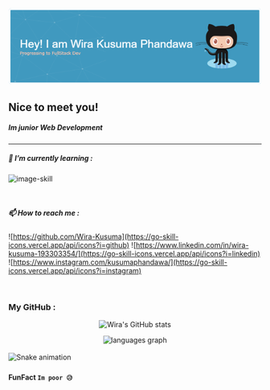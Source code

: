 <div align="center">

![banner](img/github-header-image.png)

</div>

## Nice to meet you!
##### Im junior Web Development
<!--
**Wira-Kusuma/Wira-Kusuma** is a ✨ _special_ ✨ repository because its `README.md` (this file) appears on your GitHub profile.

Here are some ideas to get you started:

- 🔭 I’m currently working on ...
- 🌱 I’m currently learning ...
- 👯 I’m looking to collaborate on ...
- 🤔 I’m looking for help with ...
- 💬 Ask me about ...
- 📫 How to reach me: ...
- 😄 Pronouns: ...
- ⚡ Fun fact: ...
-->
<hr>

##### 🌱 I’m currently learning :

 ![image-skill](https://go-skill-icons.vercel.app/api/icons?i=html,css,js,github)

<br>

##### 📫 How to reach me :

![https://github.com/Wira-Kusuma](https://go-skill-icons.vercel.app/api/icons?i=github) ![https://www.linkedin.com/in/wira-kusuma-193303354/](https://go-skill-icons.vercel.app/api/icons?i=linkedin) ![https://www.instagram.com/kusumaphandawa/](https://go-skill-icons.vercel.app/api/icons?i=instagram)

<br>

### My GitHub : 
<div align="center">

![Wira's GitHub stats](https://github-readme-stats.vercel.app/api?username=Wira-Kusuma&show_icons=true&theme=radical)

</div>




<div align="center">
  
  <img src="https://github-readme-stats.vercel.app/api/top-langs?username=Wira-Kusuma&locale=en&hide_title=false&layout=compact&card_width=320&langs_count=5&theme=dracula&hide_border=false" height="150" alt="languages graph"  />
</div>

<br clear="both">

<img src="https://raw.githubusercontent.com/maurodesouza/maurodesouza/output/snake.svg" alt="Snake animation" />

###


#### FunFact ```Im poor 😥```